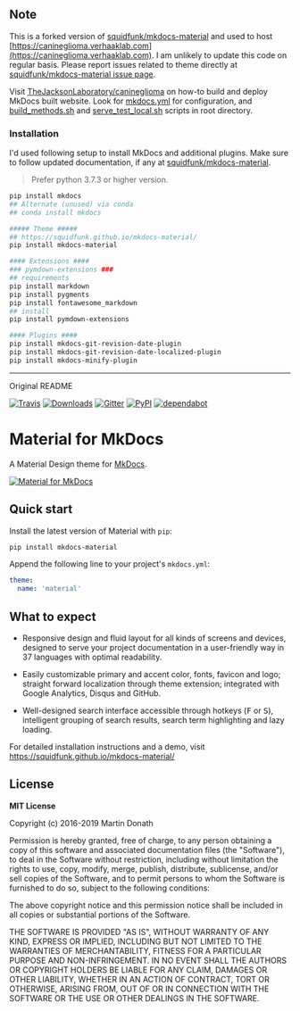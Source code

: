 ## Note

This is a forked version of [squidfunk/mkdocs-material](https://github.com/squidfunk/mkdocs-material) and used to host [https://canineglioma.verhaaklab.com](https://canineglioma.verhaaklab.com). I am unlikely to update this code on regular basis. Please report issues related to theme directly at [squidfunk/mkdocs-material issue page](https://github.com/squidfunk/mkdocs-material/issues).

Visit [TheJacksonLaboratory/canineglioma](https://github.com/TheJacksonLaboratory/canineglioma) on how-to build and deploy MkDocs built website. Look for [mkdocs.yml](https://github.com/TheJacksonLaboratory/canineglioma/blob/master/mkdocs.yml) for configuration, and [build_methods.sh](https://github.com/TheJacksonLaboratory/canineglioma/blob/master/build_methods.sh) and [serve_test_local.sh](https://github.com/TheJacksonLaboratory/canineglioma/blob/master/serve_test_local.sh) scripts in root directory.

### Installation

I'd used following setup to install MkDocs and additional plugins. Make sure to follow updated documentation, if any at [squidfunk/mkdocs-material](https://github.com/squidfunk/mkdocs-material).

>Prefer python 3.7.3 or higher version.

```sh
pip install mkdocs
## Alternate (unused) via conda
## conda install mkdocs

##### Theme #####
## https://squidfunk.github.io/mkdocs-material/
pip install mkdocs-material

#### Extensions ####
### pymdown-extensions ###
## requirements
pip install markdown
pip install pygments
pip install fontawesome_markdown
## install
pip install pymdown-extensions

#### Plugins ####
pip install mkdocs-git-revision-date-plugin
pip install mkdocs-git-revision-date-localized-plugin
pip install mkdocs-minify-plugin
```

***

Original README

[![Travis][travis-image]][travis-link]
[![Downloads][downloads-image]][downloads-link]
[![Gitter][gitter-image]][gitter-link]
[![PyPI][pypi-image]][pypi-link]
[![dependabot][dependabot-image]][dependabot-link]

  [travis-image]: https://travis-ci.org/squidfunk/mkdocs-material.svg?branch=master
  [travis-link]: https://travis-ci.org/squidfunk/mkdocs-material
  [downloads-image]: https://img.shields.io/pypi/dm/mkdocs-material.svg
  [downloads-link]: https://pypistats.org/packages/mkdocs-material
  [gitter-image]: https://badges.gitter.im/squidfunk/mkdocs-material.svg
  [gitter-link]: https://gitter.im/squidfunk/mkdocs-material
  [pypi-image]: https://img.shields.io/pypi/v/mkdocs-material.svg
  [pypi-link]: https://pypi.python.org/pypi/mkdocs-material
  [dependabot-image]: https://img.shields.io/badge/dependabot-enabled-06f.svg
  [dependabot-link]: https://dependabot.com

# Material for MkDocs

A Material Design theme for [MkDocs][1].

[![Material for MkDocs](https://raw.githubusercontent.com/squidfunk/mkdocs-material/master/docs/assets/images/material.png)][2]

  [1]: https://www.mkdocs.org
  [2]: https://squidfunk.github.io/mkdocs-material/

## Quick start

Install the latest version of Material with `pip`:

``` sh
pip install mkdocs-material
```

Append the following line to your project's `mkdocs.yml`:

``` yaml
theme:
  name: 'material'
```

## What to expect

* Responsive design and fluid layout for all kinds of screens and devices,
  designed to serve your project documentation in a user-friendly way in 37
  languages with optimal readability.

* Easily customizable primary and accent color, fonts, favicon and logo;
  straight forward localization through theme extension; integrated with Google
  Analytics, Disqus and GitHub.

* Well-designed search interface accessible through hotkeys (<kbd>F</kbd> or
  <kbd>S</kbd>), intelligent grouping of search results, search term
  highlighting and lazy loading.

For detailed installation instructions and a demo, visit
https://squidfunk.github.io/mkdocs-material/

## License

**MIT License**

Copyright (c) 2016-2019 Martin Donath

Permission is hereby granted, free of charge, to any person obtaining a copy
of this software and associated documentation files (the "Software"), to
deal in the Software without restriction, including without limitation the
rights to use, copy, modify, merge, publish, distribute, sublicense, and/or
sell copies of the Software, and to permit persons to whom the Software is
furnished to do so, subject to the following conditions:

The above copyright notice and this permission notice shall be included in
all copies or substantial portions of the Software.

THE SOFTWARE IS PROVIDED "AS IS", WITHOUT WARRANTY OF ANY KIND, EXPRESS OR
IMPLIED, INCLUDING BUT NOT LIMITED TO THE WARRANTIES OF MERCHANTABILITY,
FITNESS FOR A PARTICULAR PURPOSE AND NON-INFRINGEMENT. IN NO EVENT SHALL THE
AUTHORS OR COPYRIGHT HOLDERS BE LIABLE FOR ANY CLAIM, DAMAGES OR OTHER
LIABILITY, WHETHER IN AN ACTION OF CONTRACT, TORT OR OTHERWISE, ARISING
FROM, OUT OF OR IN CONNECTION WITH THE SOFTWARE OR THE USE OR OTHER DEALINGS
IN THE SOFTWARE.
